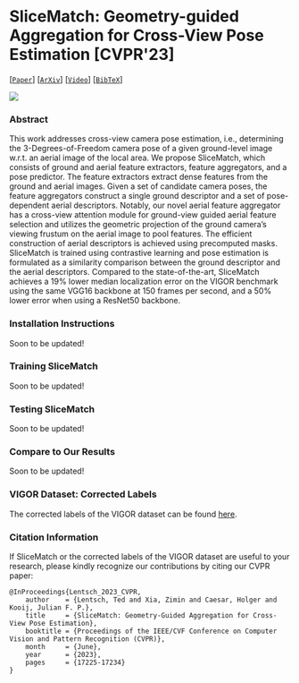 # SliceMatch: Geometry-guided Aggregation for Cross-View Pose Estimation [CVPR'23]



[[`Paper`](https://openaccess.thecvf.com/content/CVPR2023/html/Lentsch_SliceMatch_Geometry-Guided_Aggregation_for_Cross-View_Pose_Estimation_CVPR_2023_paper.html)] [[`ArXiv`](https://arxiv.org/abs/2211.14651)] [[`Video`](https://www.youtube.com/watch?v=gql1dkQQNrA)] [[`BibTeX`](#citation-information)]



![](README_data/poster.png)



### Abstract
This work addresses cross-view camera pose estimation, i.e., determining the 3-Degrees-of-Freedom camera pose of a given ground-level image w.r.t. an aerial image of the local area. We propose SliceMatch, which consists of ground and aerial feature extractors, feature aggregators, and a pose predictor. The feature extractors extract dense features from the ground and aerial images. Given a set of candidate camera poses, the feature aggregators construct a single ground descriptor and a set of pose-dependent aerial descriptors. Notably, our novel aerial feature aggregator has a cross-view attention module for ground-view guided aerial feature selection and utilizes the geometric projection of the ground camera’s viewing frustum on the aerial image to pool features. The efficient construction of aerial descriptors is achieved using precomputed masks. SliceMatch is trained using contrastive learning and pose estimation is formulated as a similarity comparison between the ground descriptor and the aerial descriptors. Compared to the state-of-the-art, SliceMatch achieves a 19% lower median localization error on the VIGOR benchmark using the same VGG16 backbone at 150 frames per second, and a 50% lower error when using a ResNet50 backbone.



### Installation Instructions
Soon to be updated!



### Training SliceMatch
Soon to be updated!



### Testing SliceMatch
Soon to be updated!



### Compare to Our Results
Soon to be updated!



### VIGOR Dataset: Corrected Labels
The corrected labels of the VIGOR dataset can be found [here](./VIGOR_corrected_labels).



### Citation Information
If SliceMatch or the corrected labels of the VIGOR dataset are useful to your research, please kindly recognize our contributions by citing our CVPR paper:

```
@InProceedings{Lentsch_2023_CVPR,
    author    = {Lentsch, Ted and Xia, Zimin and Caesar, Holger and Kooij, Julian F. P.},
    title     = {SliceMatch: Geometry-Guided Aggregation for Cross-View Pose Estimation},
    booktitle = {Proceedings of the IEEE/CVF Conference on Computer Vision and Pattern Recognition (CVPR)},
    month     = {June},
    year      = {2023},
    pages     = {17225-17234}
}
```
